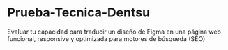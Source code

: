 # Prueba-Tecnica-Dentsu
Evaluar tu capacidad para traducir un diseño de Figma en una página web funcional, responsive y optimizada para motores de búsqueda (SEO)

